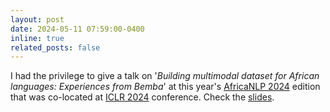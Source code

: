 ```yaml
---
layout: post
date: 2024-05-11 07:59:00-0400
inline: true
related_posts: false
---
```


I had the privilege to give a talk on '*Building multimodal dataset for African languages: Experiences from Bemba*' at this year's [AfricaNLP 2024](https://sites.google.com/view/africanlp2024/home) edition that was co-located at [ICLR 2024](https://iclr.cc) conference. Check the [slides](https://docs.google.com/presentation/d/1roRmmmcv3E4cUkyv2nhBk0FFmX2Jwc57_4rP5yfmBv4/edit?usp=sharing).
